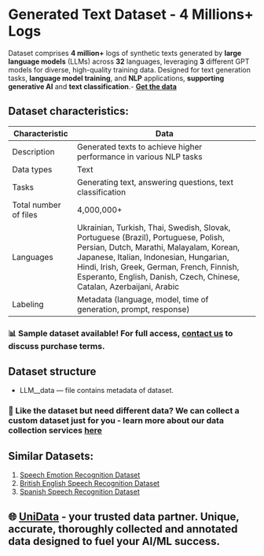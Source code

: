 # Generated Text Dataset - 4 Millions+ Logs
Dataset comprises **4 million+** logs of synthetic texts generated by **large language models** (LLMs) across **32** languages, leveraging **3** different GPT models for diverse, high-quality training data. Designed for text generation tasks, **language model training**, and **NLP** applications, **supporting generative AI** and **text classification**.- **[Get the data](https://unidata.pro/datasets/llm-text-generation/?utm_source=github-nlp&utm_medium=referral&utm_campaign=LLM-Text-Generation-Dataset)**
## Dataset characteristics:
| **Characteristic**       | **Data**                                                                 |
|--------------------------|--------------------------------------------------------------------------|
| Description              | Generated texts to achieve higher performance in various NLP tasks       |
| Data types               | Text                                                                    |
| Tasks                    | Generating text, answering questions, text classification              |
| Total number of files    | 4,000,000+                                                             |
| Languages                | Ukrainian, Turkish, Thai, Swedish, Slovak, Portuguese (Brazil), Portuguese, Polish, Persian, Dutch, Marathi, Malayalam, Korean, Japanese, Italian, Indonesian, Hungarian, Hindi, Irish, Greek, German, French, Finnish, Esperanto, English, Danish, Czech, Chinese, Catalan, Azerbaijani, Arabic |
| Labeling                 | Metadata (language, model, time of generation, prompt, response)        |

### 📊 Sample dataset available! For full access, [contact us](https://unidata.pro/datasets/llm-text-generation/?utm_source=github-nlp&utm_medium=referral&utm_campaign=LLM-Text-Generation-Dataset) to discuss purchase terms.

## Dataset structure
- LLM__data  — file contains metadata of dataset.

### 🧩 Like the dataset but need different data? We can collect a custom dataset just for you - learn more about our data collection services [here](https://unidata.pro/datasets/llm-text-generation/?utm_source=github-nlp&utm_medium=referral&utm_campaign=LLM-Text-Generation-Dataset)

## Similar Datasets:
1. [Speech Emotion Recognition Dataset](https://unidata.pro/datasets/speech-emotion-recognition/?utm_source=github-nlp&utm_medium=referral&utm_campaign=LLM-Text-Generation-Dataset)
2. [British English Speech Recognition Dataset](https://unidata.pro/datasets/british-english-speech-recognition-dataset/?utm_source=github-nlp&utm_medium=referral&utm_campaign=LLM-Text-Generation-Dataset)
3. [Spanish Speech Recognition Dataset](https://unidata.pro/datasets/spanish-speech-recognition-dataset/?utm_source=github-nlp&utm_medium=referral&utm_campaign=LLM-Text-Generation-Dataset)

## 🌐 [UniData](https://unidata.pro/datasets/llm-text-generation/?utm_source=github-nlp&utm_medium=referral&utm_campaign=LLM-Text-Generation-Dataset) - your trusted data partner. Unique, accurate, thoroughly collected and annotated data designed to fuel your AI/ML success.
